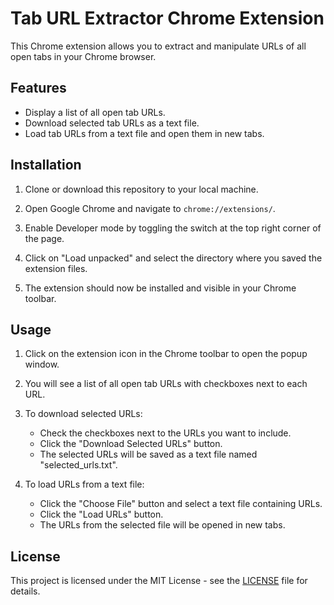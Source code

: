 # Tab URL Extractor Chrome Extension

This Chrome extension allows you to extract and manipulate URLs of all open tabs in your Chrome browser.

## Features

- Display a list of all open tab URLs.
- Download selected tab URLs as a text file.
- Load tab URLs from a text file and open them in new tabs.

## Installation

1. Clone or download this repository to your local machine.

2. Open Google Chrome and navigate to `chrome://extensions/`.

3. Enable Developer mode by toggling the switch at the top right corner of the page.

4. Click on "Load unpacked" and select the directory where you saved the extension files.

5. The extension should now be installed and visible in your Chrome toolbar.

## Usage

1. Click on the extension icon in the Chrome toolbar to open the popup window.

2. You will see a list of all open tab URLs with checkboxes next to each URL.

3. To download selected URLs:
   - Check the checkboxes next to the URLs you want to include.
   - Click the "Download Selected URLs" button.
   - The selected URLs will be saved as a text file named "selected_urls.txt".

4. To load URLs from a text file:
   - Click the "Choose File" button and select a text file containing URLs.
   - Click the "Load URLs" button.
   - The URLs from the selected file will be opened in new tabs.

## License

This project is licensed under the MIT License - see the [LICENSE](LICENSE) file for details.

